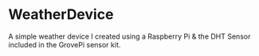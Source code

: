 # WeatherDevice
A simple weather device I created using a Raspberry Pi &amp; the DHT Sensor included in the GrovePi sensor kit.
